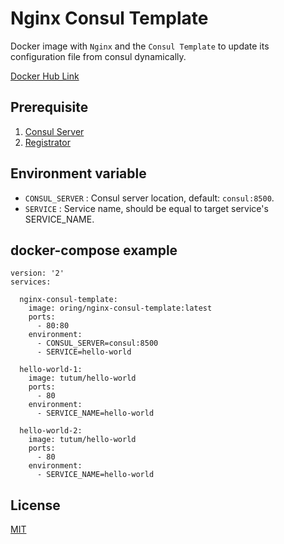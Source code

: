 # Nginx Consul Template

Docker image with `Nginx` and the `Consul Template` to update its configuration file from consul dynamically.


[Docker Hub Link](https://hub.docker.com/r/oring/nginx-consul-template/)

## Prerequisite

1. [Consul Server](https://github.com/hashicorp/consul)
2. [Registrator](https://github.com/gliderlabs/registrator)

## Environment variable

* `CONSUL_SERVER` : Consul server location, default: `consul:8500`.
* `SERVICE` : Service name, should be equal to target service's SERVICE_NAME.


## docker-compose example

```
version: '2'
services:

  nginx-consul-template:
    image: oring/nginx-consul-template:latest
    ports:
      - 80:80
    environment: 
      - CONSUL_SERVER=consul:8500
      - SERVICE=hello-world

  hello-world-1:
    image: tutum/hello-world
    ports:
      - 80
    environment:
      - SERVICE_NAME=hello-world

  hello-world-2:
    image: tutum/hello-world
    ports:
      - 80
    environment:
      - SERVICE_NAME=hello-world
```

## License

[MIT](LICENSE)
